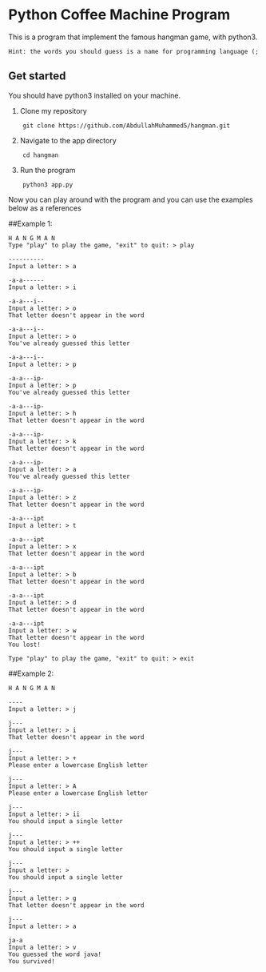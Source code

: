 # Python Coffee Machine Program 

This is a program that implement the famous hangman game, with python3. 

```
Hint: the words you should guess is a name for programming language (; 
```

## Get started 

You should have python3 installed on your machine.

1. Clone my repository

```
    git clone https://github.com/AbdullahMuhammed5/hangman.git
```

2. Navigate to the app directory

```
    cd hangman 
```

3. Run the program 

```
    python3 app.py
```

Now you can play around with the program and you can use the examples below as a references

##Example 1:

```
H A N G M A N
Type "play" to play the game, "exit" to quit: > play

----------
Input a letter: > a

-a-a------
Input a letter: > i

-a-a---i--
Input a letter: > o
That letter doesn't appear in the word

-a-a---i--
Input a letter: > o
You've already guessed this letter

-a-a---i--
Input a letter: > p

-a-a---ip-
Input a letter: > p
You've already guessed this letter

-a-a---ip-
Input a letter: > h
That letter doesn't appear in the word

-a-a---ip-
Input a letter: > k
That letter doesn't appear in the word

-a-a---ip-
Input a letter: > a
You've already guessed this letter

-a-a---ip-
Input a letter: > z
That letter doesn't appear in the word

-a-a---ipt
Input a letter: > t

-a-a---ipt
Input a letter: > x
That letter doesn't appear in the word

-a-a---ipt
Input a letter: > b
That letter doesn't appear in the word

-a-a---ipt
Input a letter: > d
That letter doesn't appear in the word

-a-a---ipt
Input a letter: > w
That letter doesn't appear in the word
You lost!

Type "play" to play the game, "exit" to quit: > exit
```

##Example 2:

```
H A N G M A N

----
Input a letter: > j

j---
Input a letter: > i
That letter doesn't appear in the word

j---
Input a letter: > +
Please enter a lowercase English letter

j---
Input a letter: > A
Please enter a lowercase English letter

j---
Input a letter: > ii
You should input a single letter

j---
Input a letter: > ++
You should input a single letter

j---
Input a letter: >
You should input a single letter

j---
Input a letter: > g
That letter doesn't appear in the word

j---
Input a letter: > a

ja-a
Input a letter: > v
You guessed the word java!
You survived!
```
